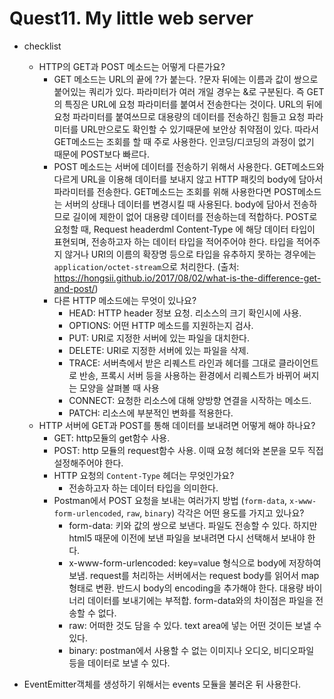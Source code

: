 # Quest11. My little web server

* checklist
    * HTTP의 GET과 POST 메소드는 어떻게 다른가요?
        * GET 메소드는 URL의 끝에 ?가 붙는다. ?문자 뒤에는 이름과 값이 쌍으로 붙어있는 쿼리가 있다. 파라미터가 여러 개일 경우는 &로 구분된다. 즉 GET의 특징은 URL에 요청 파라미터를 붙여서 전송한다는 것이다. URL의 뒤에 요청 파라미터를 붙여쓰므로 대용량의 데이터를 전송하긴 힘들고 요청 파라미터를 URL만으로도 확인할 수 있기때문에 보안상 취약점이 있다. 따라서 GET메소드는 조회를 할 때 주로 사용한다. 인코딩/디코딩의 과정이 없기 때문에 POST보다 빠르다.
        * POST 메소드는 서버에 데이터를 전송하기 위해서 사용한다. GET메소드와 다르게 URL을 이용해 데이터를 보내지 않고 HTTP 패킷의 body에 담아서 파라미터를 전송한다. GET메소드는 조회를 위해 사용한다면 POST메소드는 서버의 상태나 데이터를 변경시킬 때 사용된다. body에 담아서 전송하므로 길이에 제한이 없어 대용량 데이터를 전송하는데 적합하다. POST로 요청할 때, Request headerdml Content-Type 에 해당 데이터 타입이 표현되며, 전송하고자 하는 데이터 타입을 적어주어야 한다. 타입을 적어주지 않거나 URI의 이름의 확장명 등으로 타입을 유추하지 못하는 경우에는 `application/octet-stream`으로 처리한다. (출처: https://hongsii.github.io/2017/08/02/what-is-the-difference-get-and-post/)
        * 다른 HTTP 메소드에는 무엇이 있나요?
            * HEAD: HTTP header 정보 요청. 리소스의 크기 확인시에 사용.
            * OPTIONS: 어떤 HTTP 메소드를 지원하는지 검사.
            * PUT: URI로 지정한 서버에 있는 파일을 대치한다.
            * DELETE: URI로 지정한 서버에 있는 파일을 삭제.
            * TRACE: 서버측에서 받은 리퀘스트 라인과 헤더를 그대로 클라이언트로 반송, 프록시 서버 등을 사용하는 환경에서 리퀘스트가 바뀌어 써지는 모양을 살펴볼 때 사용
            * CONNECT: 요청한 리소스에 대해 양방향 연결을 시작하는 메소드.
            * PATCH: 리소스에 부분적인 변화를 적용한다.
    * HTTP 서버에 GET과 POST를 통해 데이터를 보내려면 어떻게 해야 하나요?
        * GET: http모듈의 get함수 사용.
        * POST: http 모듈의 request함수 사용. 이때 요청 헤더와 본문을 모두 직접 설정해주어야 한다.
        * HTTP 요청의 `Content-Type` 헤더는 무엇인가요?
            * 전송하고자 하는 데이터 타입을 의미한다.
        * Postman에서 POST 요청을 보내는 여러가지 방법 (`form-data`, `x-www-form-urlencoded`, `raw`, `binary`) 각각은 어떤 용도를 가지고 있나요?
            * form-data: 키와 값의 쌍으로 보낸다. 파일도 전송할 수 있다. 하지만 html5 때문에 이전에 보낸 파일을 보내려면 다시 선택해서 보내야 한다.
            * x-www-form-urlencoded: key=value 형식으로 body에 저장하여 보냄. request를 처리하는 서버에서는 request body를 읽어서 map 형태로 변환. 반드시 body의 encoding을 추가해야 한다. 대용량 바이너리 데이터를 보내기에는 부적합. form-data와의 차이점은 파일을 전송할 수 없다.
            * raw: 어떠한 것도 담을 수 있다. text area에 넣는 어떤 것이든 보낼 수 있다.
            * binary: postman에서 사용할 수 없는 이미지나 오디오, 비디오파일 등을 데이터로 보낼 수 있다.

* EventEmitter객체를 생성하기 위해서는 events 모듈을 불러온 뒤 사용한다.